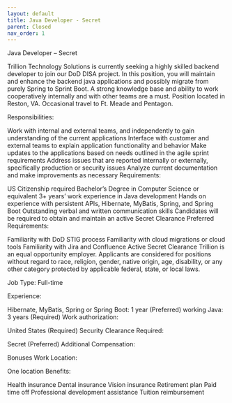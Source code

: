 ```yaml
---
layout: default
title: Java Developer - Secret
parent: Closed
nav_order: 1
---
```


Java Developer – Secret

Trillion Technology Solutions is currently seeking a highly skilled backend developer to join our DoD DISA project. In this position, you will maintain and enhance the backend java applications and possibly migrate from purely Spring to Sprint Boot. A strong knowledge base and ability to work cooperatively internally and with other teams are a must. Position located in Reston, VA. Occasional travel to Ft. Meade and Pentagon.

Responsibilities:

Work with internal and external teams, and independently to gain understanding of the current applications
Interface with customer and external teams to explain application functionality and behavior
Make updates to the applications based on needs outlined in the agile sprint requirements
Address issues that are reported internally or externally, specifically production or security issues
Analyze current documentation and make improvements as necessary
Requirements:

US Citizenship required
Bachelor’s Degree in Computer Science or equivalent
3+ years’ work experience in Java development
Hands on experience with persistent APIs, Hibernate, MyBatis, Spring, and Spring Boot
Outstanding verbal and written communication skills
Candidates will be required to obtain and maintain an active Secret Clearance
Preferred Requirements:

Familiarity with DoD STIG process
Familiarity with cloud migrations or cloud tools
Familiarity with Jira and Confluence
Active Secret Clearance
Trillion is an equal opportunity employer. Applicants are considered for positions without regard to race, religion, gender, native origin, age, disability, or any other category protected by applicable federal, state, or local laws.

Job Type: Full-time

Experience:

Hibernate, MyBatis, Spring or Spring Boot: 1 year (Preferred)
working Java: 3 years (Required)
Work authorization:

United States (Required)
Security Clearance Required:

Secret (Preferred)
Additional Compensation:

Bonuses
Work Location:

One location
Benefits:

Health insurance
Dental insurance
Vision insurance
Retirement plan
Paid time off
Professional development assistance
Tuition reimbursement